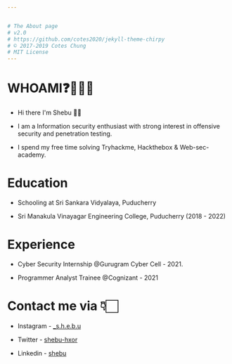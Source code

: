 ```yaml
---


# The About page
# v2.0
# https://github.com/cotes2020/jekyll-theme-chirpy
# © 2017-2019 Cotes Chung
# MIT License
---
```

# WHOAMI❓🧑🏻‍💻

* Hi there I'm Shebu 👋🏻

* I am a Information security enthusiast with strong interest in offensive security and penetration testing.

* I spend my free time solving Tryhackme, Hackthebox & Web-sec-academy.


# Education

* Schooling at Sri Sankara Vidyalaya, Puducherry

* Sri Manakula Vinayagar Engineering College, Puducherry (2018 - 2022)

# Experience

* Cyber Security Internship @Gurugram Cyber Cell - 2021.

* Programmer Analyst Trainee @Cognizant - 2021

# Contact me via 👇🏻

* Instagram - [_s.h.e.b.u](https://www.instagram.com/__s.h.e.b.u__/)

* Twitter - [shebu-hxor](https://twitter.com/shebu_hxor)

* Linkedin - [shebu](https://linkedin.com/p/shebu)